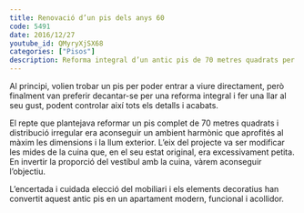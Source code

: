 ```yaml
---
title: Renovació d’un pis dels anys 60
code: 5491
date: 2016/12/27
youtube_id: QMyryXjSX68
categories: ["Pisos"]
description: Reforma integral d’un antic pis de 70 metres quadrats per crear un apartament modern, funcional i acollidor, destacant per la redistribució de l’espai i l’encertada elecció del mobiliari i decoració.
---
```


Al principi, volien trobar un pis per poder entrar a viure directament, però finalment van preferir decantar-se per una reforma integral i fer una llar al seu gust, podent controlar així tots els detalls i acabats.

El repte que plantejava reformar un pis complet de 70 metres quadrats i distribució irregular era aconseguir un ambient harmònic que aprofités al màxim les dimensions i la llum exterior. L’eix del projecte va ser modificar les mides de la cuina que, en el seu estat original, era excessivament petita. En invertir la proporció del vestíbul amb la cuina, vàrem aconseguir l’objectiu.

L’encertada i cuidada elecció del mobiliari i els elements decoratius han convertit aquest antic pis en un apartament modern, funcional i acollidor.

